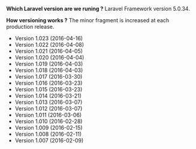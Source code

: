 **Which Laravel version are we runing ?**  Laravel Framework version 5.0.34.

**How versioning works ?** The minor fragment is increased at each production release. 

- Version 1.023 (2016-04-16)
- Version 1.022 (2016-04-08)
- Version 1.021 (2016-04-05)
- Version 1.020 (2016-04-04)
- Version 1.019 (2016-04-03)
- Version 1.018 (2016-04-03)
- Version 1.017 (2016-03-30)
- Version 1.016 (2016-03-23)
- Version 1.015 (2016-03-23)
- Version 1.014 (2016-03-21)
- Version 1.013 (2016-03-07)
- Version 1.012 (2016-03-07)
- Version 1.011 (2016-03-06)
- Version 1.010 (2016-02-28)
- Version 1.009 (2016-02-15)
- Version 1.008 (2016-02-11)
- Version 1.007 (2016-02-09)


